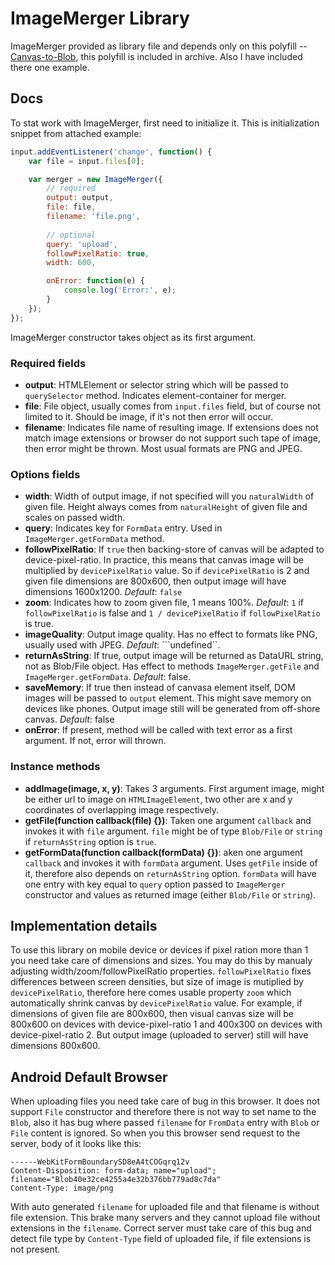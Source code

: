 # ImageMerger Library
ImageMerger provided as library file and depends only on this polyfill --
[Canvas-to-Blob](https://github.com/blueimp/JavaScript-Canvas-to-Blob), this polyfill is included in archive. Also I have included there one example.

## Docs
To stat work with ImageMerger, first need to initialize it. This is initialization snippet from attached example:

```javascript
input.addEventListener('change', function() {
	var file = input.files[0];

	var merger = new ImageMerger({
	    // required
		output: output,
		file: file,
		filename: 'file.png',
		
		// optional
		query: 'upload',
		followPixelRatio: true,
		width: 600,

		onError: function(e) {
			console.log('Error:', e);
		}
	});
});
```
ImageMerger constructor takes object as its first argument.
### Required fields
* **output**:  HTMLElement or selector string which will be passed to ```querySelector``` method. Indicates element-container for merger.
* **file**: File object, usually comes from ```input.files``` field, but of course not limited to it. Should be image, if it's not then error will occur.
* **filename**: Indicates file name of resulting image. If extensions does not match image extensions or browser do not support such tape of image, then error might be thrown. Most usual formats are PNG and JPEG.

### Options fields
* **width**: Width of output image, if not specified will you ```naturalWidth``` of given file. Height always comes from ```naturalHeight``` of given file and scales on passed width.
* **query**: Indicates key for ```FormData``` entry. Used in ```ImageMerger.getFormData``` method.
* **followPixelRatio**: If ```true``` then backing-store of canvas will be adapted to device-pixel-ratio. In practice, this means that canvas image will be multiplied by ```devicePixelRatio``` value. So if  ```devicePixelRatio``` is 2 and given file dimensions are 800x600, then output image will have dimensions 1600x1200. _Default_: ```false```
* **zoom**: Indicates how to zoom given file, 1 means 100%. _Default_: ```1``` if ```followPixelRatio``` is false and ```1 / devicePixelRatio``` if ```followPixelRatio``` is true.
* **imageQuality**: Output image quality. Has no effect to formats like PNG, usually used with JPEG. _Default_: ```undefined``.
* **returnAsString**: If true, output image will be returned as DataURL string, not as Blob/File object. Has effect to methods ```ImageMerger.getFile``` and ```ImageMerger.getFormData```. _Default_: false.
* **saveMemory**: If true then instead of canvasa element itself, DOM images will be passed to ```output``` element. This might save memory on devices like phones. Output image still will be generated from off-shore canvas. _Default_: false
* **onError**: If present, method will be called with text error as a first argument. If not, error will thrown.

### Instance methods
* **addImage(image, x, y)**: Takes 3 arguments. First argument image, might be either url to image on ```HTMLImageElement```, two other are x and y coordinates of overlapping image respectively.
* **getFile(function callback(file) {})**: Taken one argument ```callback``` and invokes it with ```file``` argument. ```file``` might be of type ```Blob/File``` or ```string``` if ```returnAsString``` option is ```true```.
* **getFormData(function callback(formData) {})**: aken one argument ```callback``` and invokes it with ```formData``` argument. Uses ```getFile``` inside of it, therefore also depends on ```returnAsString``` option. ```formData``` will have one entry with key equal to ```query``` option passed to ```ImageMerger``` constructor and values as returned image (either ```Blob/File``` or ```string```).

## Implementation details
To use this library on mobile device or devices if pixel ration more than 1 you need take care of dimensions and sizes. You may do this by manualy adjusting width/zoom/followPixelRatio properties. ```followPixelRatio``` fixes differences between screen densities, but size of image is mutiplied by ```devicePixelRatio```, therefore here comes usable property ```zoom``` which automatically shrink canvas by ```devicePixelRatio``` value. For example, if dimensions of given file are 800x600, then visual canvas size will be 800x600 on devices with device-pixel-ratio 1 and 400x300 on devices with device-pixel-ratio 2. But output image (uploaded to server) still will have dimensions 800x600.

## Android Default Browser
When uploading files you need take care of bug in this browser. It does not support ```File``` constructor and therefore there is not way to set name to the ```Blob```, also it has bug where passed ```filename``` for ```FromData``` entry with ```Blob``` or ```File``` content is ignored. So when you this browser send request to the server, body of it looks like this:
```
------WebKitFormBoundarySD8eA4tCOGqrq12v
Content-Disposition: form-data; name="upload"; filename="Blob40e32ce4255a4e32b376bb779ad8c7da"
Content-Type: image/png
```
With auto generated ```filename``` for uploaded file and that filename is without file extension. This brake many servers and they cannot upload file without extensions in the ```filename```. Correct server must take care of this bug and detect file type by ```Content-Type``` field of uploaded file, if file extensions is not present.

